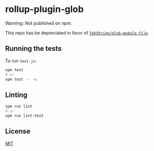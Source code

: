 # rollup-plugin-glob

Warning:  Not published on npm.

This repo has be depreciated in favor of [`TehShrike/glob-module-file`](https://github.com/TehShrike/glob-module-file).

## Running the tests

To run `test.js`:

```sh
npm test
# or
npm test -- -w
```

## Linting

```sh
npm run lint
# or
npm run lint:test
```

## License

[MIT](/LICENSE)
